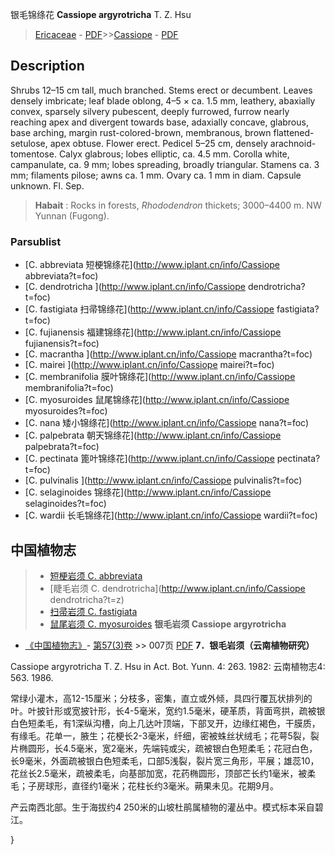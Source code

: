 银毛锦绦花 **Cassiope argyrotricha** T. Z. Hsu

> [Ericaceae](http://www.iplant.cn/info/Ericaceae?t=foc) - [PDF](http://www.iplant.cn/foc/pdf/Ericaceae.pdf)>>[Cassiope](http://www.iplant.cn/info/Cassiope?t=foc) - [PDF](http://www.iplant.cn/foc/pdf/Cassiope.pdf)

## Description

Shrubs 12–15 cm tall, much branched. Stems erect or decumbent. Leaves densely imbricate; leaf blade oblong, 4–5 × ca. 1.5 mm, leathery, abaxially convex, sparsely silvery pubescent, deeply furrowed, furrow nearly reaching apex and divergent towards base, adaxially concave, glabrous, base arching, margin rust-colored-brown, membranous, brown flattened-setulose, apex obtuse. Flower erect. Pedicel 5–25 cm, densely arachnoid-tomentose. Calyx glabrous; lobes elliptic, ca. 4.5 mm. Corolla white, campanulate, ca. 9 mm; lobes spreading, broadly triangular. Stamens ca. 3 mm; filaments pilose; awns ca. 1 mm. Ovary ca. 1 mm in diam. Capsule unknown. Fl. Sep.
> **Habait** : 
> Rocks in forests, *Rhododendron* thickets; 3000–4400 m. NW Yunnan (Fugong).

### Parsublist

* [C.  abbreviata  短梗锦绦花](http://www.iplant.cn/info/Cassiope abbreviata?t=foc)
* [C.  dendrotricha  ](http://www.iplant.cn/info/Cassiope dendrotricha?t=foc)
* [C.  fastigiata  扫帚锦绦花](http://www.iplant.cn/info/Cassiope fastigiata?t=foc)
* [C.  fujianensis  福建锦绦花](http://www.iplant.cn/info/Cassiope fujianensis?t=foc)
* [C.  macrantha  ](http://www.iplant.cn/info/Cassiope macrantha?t=foc)
* [C.  mairei  ](http://www.iplant.cn/info/Cassiope mairei?t=foc)
* [C.  membranifolia  膜叶锦绦花](http://www.iplant.cn/info/Cassiope membranifolia?t=foc)
* [C.  myosuroides  鼠尾锦绦花](http://www.iplant.cn/info/Cassiope myosuroides?t=foc)
* [C.  nana  矮小锦绦花](http://www.iplant.cn/info/Cassiope nana?t=foc)
* [C.  palpebrata  朝天锦绦花](http://www.iplant.cn/info/Cassiope palpebrata?t=foc)
* [C.  pectinata  篦叶锦绦花](http://www.iplant.cn/info/Cassiope pectinata?t=foc)
* [C.  pulvinalis  ](http://www.iplant.cn/info/Cassiope pulvinalis?t=foc)
* [C.  selaginoides  锦绦花](http://www.iplant.cn/info/Cassiope selaginoides?t=foc)
* [C.  wardii  长毛锦绦花](http://www.iplant.cn/info/Cassiope wardii?t=foc)
## 中国植物志

> * [短梗岩须  C.  abbreviata](Cassiope-abbreviata-短梗锦绦花.md)
> * [睫毛岩须  C.  dendrotricha](http://www.iplant.cn/info/Cassiope dendrotricha?t=z)
> * [扫帚岩须  C.  fastigiata](Cassiope-fastigiata-扫帚锦绦花.md)
> * [鼠尾岩须  C.  myosuroides](Cassiope-myosuroides-鼠尾锦绦花.md)
**银毛岩须 Cassiope argyrotricha**

* [《中国植物志》](http://www.iplant.cn/frps)- [第57(3)卷](http://www.iplant.cn/frps/vol/57(3)) >> 007页 [PDF](http://www.iplant.cn/frps/pdf/57(3)/007.pdf)
**7．银毛岩须（云南植物研究）**

Cassiope argyrotricha T. Z. Hsu in Act. Bot. Yunn. 4: 263. 1982: 云南植物志4: 563. 1986.

常绿小灌木，高12-15厘米；分枝多，密集，直立或外倾，具四行覆瓦状排列的叶。叶披针形或宽披针形，长4-5毫米，宽约1.5毫米，硬革质，背面弯拱，疏被银白色短柔毛，有1深纵沟槽，向上几达叶顶端，下部叉开，边缘红褐色，干膜质，有缘毛。花单一，腋生；花梗长2-3毫米，纤细，密被蛛丝状绒毛；花萼5裂，裂片椭圆形，长4.5毫米，宽2毫米，先端钝或尖，疏被银白色短柔毛；花冠白色，长9毫米，外面疏被银白色短柔毛，口部5浅裂，裂片宽三角形，平展；雄蕊10，花丝长2.5毫米，疏被柔毛，向基部加宽，花药椭圆形，顶部芒长约1毫米，被柔毛；子房球形，直径约1毫米；花柱长约3毫米。蒴果未见。花期9月。

产云南西北部。生于海拔约4 250米的山坡杜鹃属植物的灌丛中。模式标本采自碧江。

}
